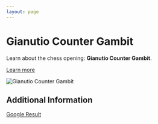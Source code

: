 ```yaml
---
layout: page
---
```

# Gianutio Counter Gambit

Learn about the chess opening: **Gianutio Counter Gambit**.

[Learn more](https://www.thechesswebsite.com/gianutio-counter-gambit/)

![Gianutio Counter Gambit](https://www.thechesswebsite.com/wp-content/uploads/2013/07/gianutio-counter-gambit-featured.jpg)

## Additional Information

[Google Result](https://www.chess.com/openings/Kings-Gambit-Accepted-Gianutio-Countergambit)

